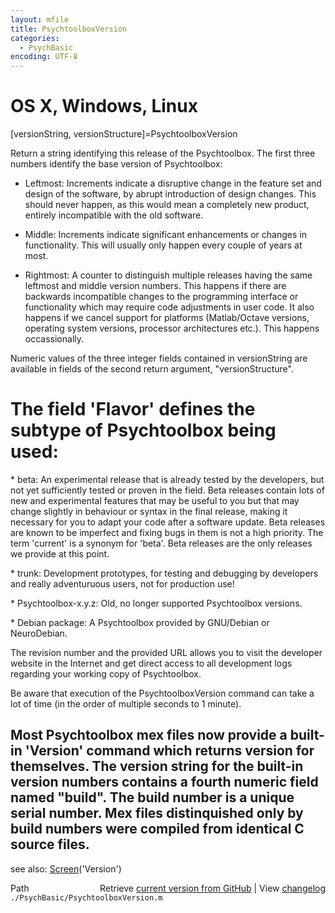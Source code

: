 ```yaml
---
layout: mfile
title: PsychtoolboxVersion
categories:
  - PsychBasic
encoding: UTF-8
---
```


# OS X, Windows, Linux

\[versionString, versionStructure\]=PsychtoolboxVersion

Return a string identifying this release of the Psychtoolbox.
The first three numbers identify the base version of Psychtoolbox:

- Leftmost: Increments indicate a disruptive change in the feature
set and design of the software, by abrupt introduction of design changes.
This should never happen, as this would mean a completely new product,
entirely incompatible with the old software.

- Middle: Increments indicate significant enhancements or changes in
functionality. This will usually only happen every couple of years at
most.

- Rightmost: A counter to distinguish multiple releases having the same
leftmost and middle version numbers. This happens if there are backwards
incompatible changes to the programming interface or functionality which
may require code adjustments in user code. It also happens if we cancel
support for platforms \(Matlab/Octave versions, operating system versions,
processor architectures etc.\). This happens occassionally.

Numeric values of the three integer fields contained in versionString are
available in fields of the second return argument, "versionStructure".

# The field 'Flavor' defines the subtype of Psychtoolbox being used:

\* beta: An experimental release that is already tested by the developers,
but not yet sufficiently tested or proven in the field. Beta releases
contain lots of new and experimental features that may be useful to you
but that may change slightly in behaviour or syntax in the final release,
making it necessary for you to adapt your code after a software update.
Beta releases are known to be imperfect and fixing bugs in them is not a
high priority.  The term 'current' is a synonym for 'beta'. Beta releases
are the only releases we provide at this point.

\* trunk: Development prototypes, for testing and debugging by developers
and really adventuruous users, not for production use\!

\* Psychtoolbox-x.y.z: Old, no longer supported Psychtoolbox versions.

\* Debian package: A Psychtoolbox provided by GNU/Debian or NeuroDebian.

The revision number and the provided URL allows you to visit the developer
website in the Internet and get direct access to all development logs
regarding your working copy of Psychtoolbox.

Be aware that execution of the PsychtoolboxVersion command can take a
lot of time \(in the order of multiple seconds to 1 minute\).

Most Psychtoolbox mex files now provide a built-in 'Version' command
which returns version for themselves.  The version string for the
built-in version numbers contains a fourth numeric field named "build".
The build number is a unique serial number.  Mex files distinquished only
by build numbers were compiled from identical C source files.
----

see also: [Screen](/docs/Screen)\('Version'\)


<div class="code_header" style="text-align:right;">
  <span style="float:left;">Path&nbsp;&nbsp;</span> <span class="counter">Retrieve <a href=
  "https://raw.github.com/Psychtoolbox-3/Psychtoolbox-3/beta/./PsychBasic/PsychtoolboxVersion.m">current version from GitHub</a> | View <a href=
  "https://github.com/Psychtoolbox-3/Psychtoolbox-3/commits/beta/./PsychBasic/PsychtoolboxVersion.m">changelog</a></span>
</div>
<div class="code">
  <code>./PsychBasic/PsychtoolboxVersion.m</code>
</div>
